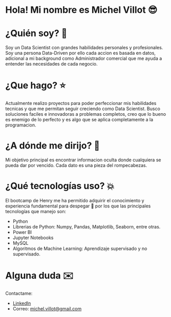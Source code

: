 # Hola! Mi nombre es Michel Villot :sunglasses:

# ¿Quién soy? 🚀
Soy un Data Scientist con grandes habilidades personales y profesionales. Soy una persona Data-Driven por ello cada accion es basada en datos, adicional a mi background como Administrador comercial que me ayuda a entender las necesidades de cada negocio.

# ¿Que hago? :star:
Actualmente realizo proyectos para poder perfeccionar mis habilidades tecnicas y que me permitan seguir creciendo como Data Scientist. Busco soluciones faciles e innovadoras a problemas completos, creo que lo bueno es enemigo de lo perfecto y es algo que se aplica completamente a la programacion.

# ¿A dónde me dirijo? :dart:
Mi objetivo principal es encontrar informacion oculta donde cualquiera se pueda dar por vencido. Cada dato es una pieza del rompecabezas.

# ¿Qué tecnologías uso? :boom:
El bootcamp de Henry me ha permitido adquirir el conocimiento y experiencia fundamental para despegar 🚀 por los que las principales tecnologías que manejo son:
* Python
* Librerias de Python: Numpy, Pandas, Matplotlib, Seaborn, entre otras.
* Power BI
* Jupyter Notebooks
* MySQL
* Algoritmos de Machine Learning: Aprendizaje supervisado y no supervisado.


# Alguna duda :envelope:
Contactame: 
* [LinkedIn](https://www.linkedin.com/in/michel-saul-villot-villot-25184b163/)
* Correo: michel.villot@gmail.com



